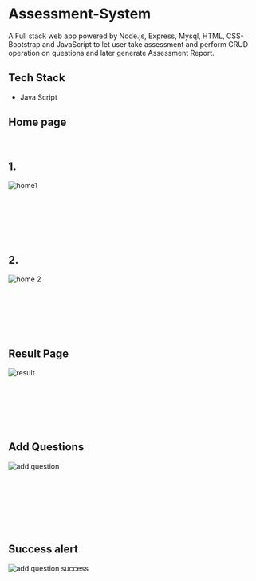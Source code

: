 # Assessment-System
A Full stack web app powered by Node.js, Express, Mysql, HTML, CSS-Bootstrap and JavaScript to let user take assessment and perform CRUD operation on questions and later generate Assessment Report.

## Tech Stack
<ul>
  <li>Java Script</li>
</ul>

## Home page
<br/>

## 1.
![home1](https://user-images.githubusercontent.com/60563307/191303592-a386c2c2-309e-4e97-8e1f-9d33d1188171.png)
<br/>
<br/>
<br/>

<br/>
<br/>
<br/>


## 2.
![home 2](https://user-images.githubusercontent.com/60563307/191303658-dcd45cf1-81ac-4034-82b6-41b35cd4f4cc.png)
<br/>
<br/>
<br/>




<br/>
<br/>
<br/>



## Result Page
![result](https://user-images.githubusercontent.com/60563307/191304130-12131ca5-86b7-400c-974b-e8873ef79f36.png)
<br/>
<br/>
<br/>




<br/>
<br/>
<br/>



## Add Questions
![add question](https://user-images.githubusercontent.com/60563307/191304222-33f2c95a-d59d-46d2-95fe-d29af88e08d1.png)

<br/>
<br/>
<br/>




<br/>
<br/>
<br/>


## Success alert
![add question success](https://user-images.githubusercontent.com/60563307/191304395-850ddc2d-610b-419b-b30d-ad6ebf4dc67a.png)


